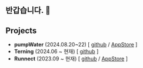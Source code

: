 ## 반갑습니다. 👋

## Projects
- **pumpWater** (2024.08.20~22) [ [github](https://github.com/thingineeer/pumpWater-iOS) / [AppStore](https://apps.apple.com/us/app/pumpwater-%EB%AC%BC-%EB%B9%BC%EA%B8%B0-%EC%95%B1/id6642699369) ]
- **Terning** (2024.06 ~ 현재) [ [github](https://github.com/teamterning/Terning-iOS) ]
- **Runnect** (2023.09 ~ 현재) [ [github](https://github.com/Runnect/Runnect-iOS) / [AppStore](https://apps.apple.com/kr/app/runnect-%EC%BD%94%EC%8A%A4%EB%A5%BC-%EA%B7%B8%EB%A6%AC%EA%B3%A0-%EA%B3%B5%EC%9C%A0%ED%95%98%EB%8A%94-%EB%8D%B0%EC%9D%BC%EB%A6%AC-%EB%9F%AC%EB%8B%9D%EC%95%B1/id1663884202) ]
